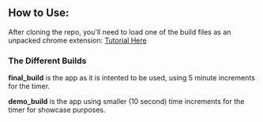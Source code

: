 ## How to Use:

After cloning the repo, you'll need to load one of the build files as an unpacked chrome extension:
[Tutorial Here](https://developer.chrome.com/docs/extensions/get-started/tutorial/hello-world#load-unpacked)

### The Different Builds
**final_build** is the app as it is intented to be used, using 5 minute increments for the timer.

**demo_build** is the app using smaller (10 second) time increments for the timer for showcase purposes.
